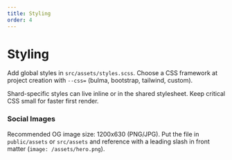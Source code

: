 ```yaml
---
title: Styling
order: 4
---
```


# Styling

Add global styles in `src/assets/styles.scss`. Choose a CSS framework at project creation with `--css=` (bulma, bootstrap, tailwind, custom).

Shard-specific styles can live inline or in the shared stylesheet. Keep critical CSS small for faster first render.

### Social Images

Recommended OG image size: 1200x630 (PNG/JPG). Put the file in `public/assets` or `src/assets` and reference with a leading slash in front matter (`image: /assets/hero.png`).
